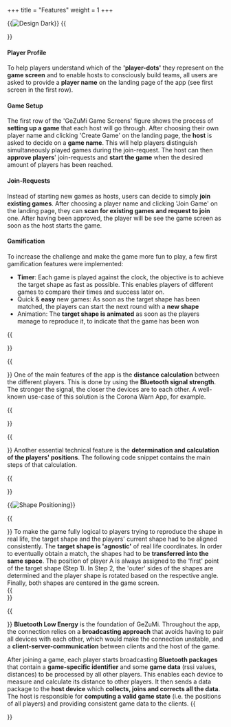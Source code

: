 +++
title = "Features"
weight = 1
+++

{{<image src="design.svg" alt="Design Dark" caption="GeZuMi Game Screens" >}}
{{<section title="Feature set" >}}

#### Player Profile
To help players understand which of the **'player-dots'** they represent on the **game screen** and to enable hosts to consciously build teams, all users are asked to provide a **player name** on the landing page of the app (see first screen in the first row).

#### Game Setup
The first row of the 'GeZuMi Game Screens' figure shows the process of **setting up a game** that each host will go through. After choosing their own player name and clicking 'Create Game' on the landing page, the **host** is asked to decide on a **game name**. This will help players distinguish simultaneously played games during the join-request. The host can then **approve players**' join-requests and **start the game** when the desired amount of players has been reached.

#### Join-Requests
Instead of starting new games as hosts, users can decide to simply **join existing games**. After choosing a player name and clicking 'Join Game' on the landing page, they can **scan for existing games and request to join** one. After having been approved, the player will be see the game screen as soon as the host starts the game.

#### Gamification
To increase the challenge and make the game more fun to play, a few first gamification features were implemented:
- **Timer**: Each game is played against the clock, the objective is to achieve the target shape as fast as possible. This enables players of different games to compare their times and success later on.
- Quick & **easy** new games: As soon as the target shape has been matched, the players can start the next round with a **new shape**
- Animation: The **target shape is animated** as soon as the players manage to reproduce it, to indicate that the game has been won 


{{</section>}}

{{<section title="Distance Calculation">}}
One of the main features of the app is the **distance calculation** between the different players. This is done by using the **Bluetooth signal strength**. The stronger the signal, the closer the devices are to each other. A well-known use-case of this solution is the Corona Warn App, for example.

{{</section>}}

<script src="https://gist.github.com/lenavollmer/8021bb0bc10247d222fce63e3c8f61ef.js?file=DistanceCalculation.kt"></script>


{{<section title="Position Determination">}}
Another essential technical feature is the **determination and calculation of the players' positions**. The following code snippet contains the main steps of that calculation.

{{</section>}}

<script src="https://gist.github.com/lenavollmer/8021bb0bc10247d222fce63e3c8f61ef.js?file=PositionCalculation.kt"></script>

{{<image src="ShapePositioning.png" alt="Shape Positioning" caption="Steps during the Alignment of the Shapes" >}}

{{<section title="Shape Positioning">}}
To make the game fully logical to players trying to reproduce the shape in real life, the target shape and the players' current shape had to be aligned consistently. The **target shape is 'agnostic'** of real life coordinates. In order to eventually obtain a match, the shapes had to be **transferred into the same space**. The position of player A is always assigned to the 'first' point of the target shape (Step 1). In Step 2, the 'outer' sides of the shapes are determined and the player shape is rotated based on the respective angle. Finally, both shapes are centered in the game screen.  
{{</section>}}

<script src="https://gist.github.com/lenavollmer/8021bb0bc10247d222fce63e3c8f61ef.js?file=ShapeAlignment.kt"></script>

{{<section title="Bluetooth Connection & Sending of Data">}}
**Bluetooth Low Energy** is the foundation of GeZuMi. Throughout the app, the connection relies on a **broadcasting approach** that avoids having to pair all devices with each other, which would make the connection unstable, and a **client-server-communication** between clients and the host of the game.

After joining a game, each player starts broadcasting **Bluetooth packages** that contain a **game-specific identifier** and some **game data** (rssi values, distances) to be processed by all other players. This enables each device to measure and calculate its distance to other players. It then sends a data package to the **host device** which **collects, joins and corrects all the data**. The host is responsible for **computing a valid game state** (i.e. the positions of all players) and providing consistent game data to the clients.
{{</section>}}

<!-- {{<gist "lenavollmer" "8021bb0bc10247d222fce63e3c8f61ef">}} -->
